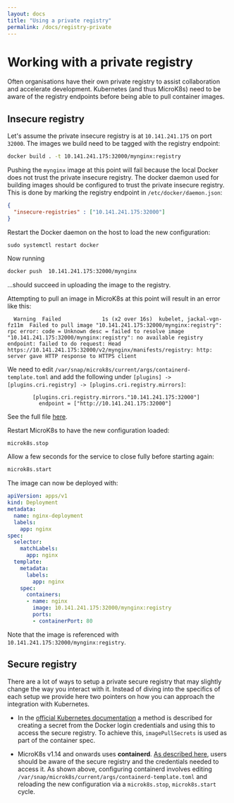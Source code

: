 ```yaml
---
layout: docs
title: "Using a private registry"
permalink: /docs/registry-private
---
```


# Working with a private registry

Often organisations have their own private registry to assist collaboration and
accelerate development. Kubernetes (and thus MicroK8s) need to be aware of the
registry endpoints before being able to pull container images.

## Insecure registry

Let's assume the private insecure registry is at `10.141.241.175` on port
`32000`. The images we build need to be tagged with the registry endpoint:

```bash
docker build . -t 10.141.241.175:32000/mynginx:registry
```

Pushing  the `mynginx` image at this point will fail because the local Docker
does not trust the private insecure registry. The docker daemon used for
building images should be configured to trust the private insecure registry.
This is done by marking the registry endpoint in `/etc/docker/daemon.json`:

```json
{
  "insecure-registries" : ["10.141.241.175:32000"]
}
```

Restart the Docker daemon on the host to load the new configuration:

```
sudo systemctl restart docker
```

Now  running
```bash
docker push  10.141.241.175:32000/mynginx
```
...should succeed in uploading the image to the registry.

Attempting to pull an image in MicroK8s at this point will result in an error
like this:

```no-highlight
  Warning  Failed             1s (x2 over 16s)  kubelet, jackal-vgn-fz11m  Failed to pull image "10.141.241.175:32000/mynginx:registry": rpc error: code = Unknown desc = failed to resolve image "10.141.241.175:32000/mynginx:registry": no available registry endpoint: failed to do request: Head https://10.141.241.175:32000/v2/mynginx/manifests/registry: http: server gave HTTP response to HTTPS client
```

We need to edit `/var/snap/microk8s/current/args/containerd-template.toml` and
add the following under `[plugins] -> [plugins.cri.registry] ->
[plugins.cri.registry.mirrors]`:

```
        [plugins.cri.registry.mirrors."10.141.241.175:32000"]
          endpoint = ["http://10.141.241.175:32000"]
```

See the full file [here](containerd-template.toml).

Restart MicroK8s to have the new configuration loaded:

```bash
microk8s.stop
```

Allow a few seconds for the service to close fully before starting again:

```bash
microk8s.start
```

The image can now be deployed with:

```yaml
apiVersion: apps/v1
kind: Deployment
metadata:
  name: nginx-deployment
  labels:
    app: nginx
spec:
  selector:
    matchLabels:
      app: nginx
  template:
    metadata:
      labels:
        app: nginx
    spec:
      containers:
      - name: nginx
        image: 10.141.241.175:32000/mynginx:registry
        ports:
        - containerPort: 80
```

Note that the image is referenced with `10.141.241.175:32000/mynginx:registry`.

## Secure registry

There are a lot of ways to setup a private secure registry that may slightly
change the way you interact with it. Instead of diving into the specifics of
each setup we provide here two pointers on how you can approach the integration
with Kubernetes.

-   In the [official Kubernetes documentation][kubernetes-docs] a method is
    described for creating a secret from the Docker login credentials and using
    this to access the secure registry. To achieve this, `imagePullSecrets` is
    used as part of the container spec.

-   MicroK8s v1.14 and onwards uses **containerd**. [As described
    here](https://github.com/containerd/cri/blob/master/docs/registry.md),
    users should be aware of the secure registry and the credentials needed to
    access it. As shown above, configuring containerd involves editing
    `/var/snap/microk8s/current/args/containerd-template.toml` and reloading
    the new configuration via a `microk8s.stop`, `microk8s.start` cycle.

<!-- LINKS -->

[kubernetes-docs]: https://kubernetes.io/docs/tasks/configure-pod-container/pull-image-private-registry/
